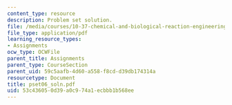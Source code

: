 ```yaml
---
content_type: resource
description: Problem set solution.
file: /media/courses/10-37-chemical-and-biological-reaction-engineering-spring-2007/53c436050d39a0c974a1ecbbb1b568ee_pset06_soln.pdf
file_type: application/pdf
learning_resource_types:
- Assignments
ocw_type: OCWFile
parent_title: Assignments
parent_type: CourseSection
parent_uid: 59c5aafb-4d60-a558-f8cd-d39db174314a
resourcetype: Document
title: pset06_soln.pdf
uid: 53c43605-0d39-a0c9-74a1-ecbbb1b568ee
---
```

